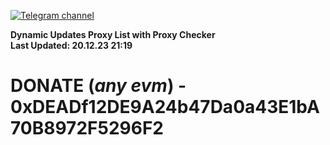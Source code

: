 [![Telegram channel](https://img.shields.io/endpoint?url=https://runkit.io/damiankrawczyk/telegram-badge/branches/master?url=https://t.me/n4z4v0d)](https://t.me/n4z4v0d) 

**Dynamic Updates Proxy List with Proxy Checker**  
**Last Updated: 20.12.23 21:19**

# DONATE (_any evm_) - 0xDEADf12DE9A24b47Da0a43E1bA70B8972F5296F2
